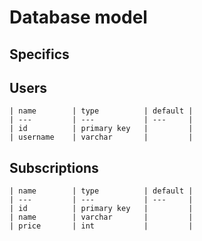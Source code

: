# Database model
## Specifics
 

## Users

```
| name        | type          | default |
| ---         | ---           | ---     |
| id          | primary key   |         |
| username    | varchar       |         |
```


## Subscriptions

```
| name        | type          | default |
| ---         | ---           | ---     |
| id          | primary key   |         |
| name        | varchar       |         |
| price       | int           |         |
```

